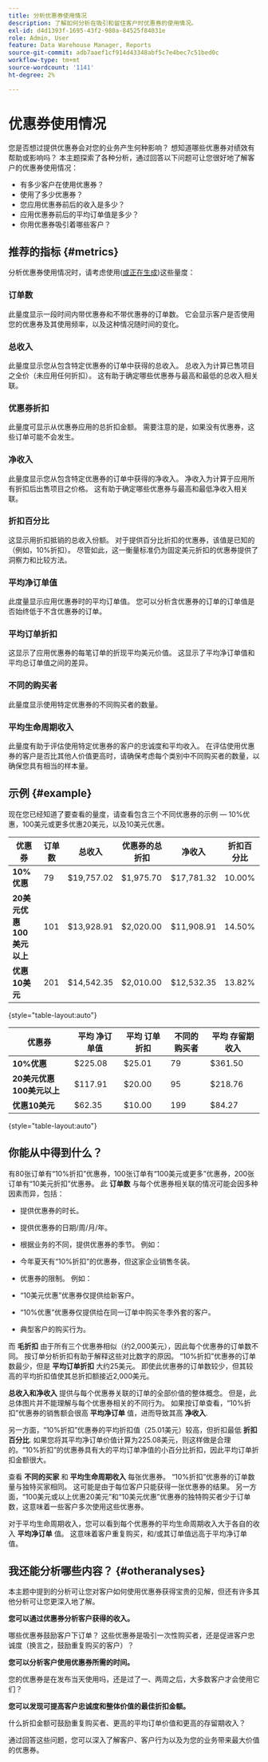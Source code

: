 ```yaml
---
title: 分析优惠券使用情况
description: 了解如何分析在吸引和留住客户时优惠券的使用情况。
exl-id: d4d1393f-1695-43f2-980a-84525f84031e
role: Admin, User
feature: Data Warehouse Manager, Reports
source-git-commit: adb7aaef1cf914d43348abf5c7e4bec7c51bed0c
workflow-type: tm+mt
source-wordcount: '1141'
ht-degree: 2%

---
```


# 优惠券使用情况

您是否想过提供优惠券会对您的业务产生何种影响？ 想知道哪些优惠券对绩效有帮助或影响吗？ 本主题探索了各种分析，通过回答以下问题可让您很好地了解客户的优惠券使用情况：

* 有多少客户在使用优惠券？
* 使用了多少优惠券？
* 您应用优惠券前后的收入是多少？
* 应用优惠券前后的平均订单值是多少？
* 你用优惠券吸引着哪些客户？

## 推荐的指标 {#metrics}

分析优惠券使用情况时，请考虑使用([或正在生成](../../data-user/reports/ess-manage-data-metrics.md))这些量度：

### 订单数

此量度显示一段时间内带优惠券和不带优惠券的订单数。 它会显示客户是否使用您的优惠券及其使用频率，以及这种情况随时间的变化。

### 总收入

此量度显示您从包含特定优惠券的订单中获得的总收入。 总收入为计算已售项目之全价（未应用任何折扣）。 这有助于确定哪些优惠券与最高和最低的总收入相关联。

### 优惠券折扣

此量度可显示从优惠券应用的总折扣金额。 需要注意的是，如果没有优惠券，这些订单可能不会发生。

### 净收入

此量度显示您从包含特定优惠券的订单中获得的净收入。 净收入为计算于应用所有折扣后出售项目之价格。 这有助于确定哪些优惠券与最高和最低净收入相关联。

### 折扣百分比

这显示用折扣抵销的总收入份额。 对于提供百分比折扣的优惠券，该值是已知的（例如，10%折扣）。 尽管如此，这一衡量标准仍为固定美元折扣的优惠券提供了洞察力和比较方法。

### 平均净订单值

此度量显示应用优惠券时的平均订单值。 您可以分析含优惠券的订单的订单值是否始终低于不含优惠券的订单。

### 平均订单折扣

这显示了应用优惠券的每笔订单的折现平均美元价值。 这显示了平均净订单值和平均总订单值之间的差异。

### 不同的购买者

此量度显示使用特定优惠券的不同购买者的数量。

### 平均生命周期收入

此量度有助于评估使用特定优惠券的客户的忠诚度和平均收入。 在评估使用优惠券的客户是否比其他人价值更高时，请确保考虑每个类别中不同购买者的数量，以确保您具有相当的样本量。

## 示例 {#example}

现在您已经知道了要查看的量度，请查看包含三个不同优惠券的示例 — 10%优惠，100美元或更多优惠20美元，以及10美元优惠。

| **优惠券** | **订单数** | **总收入** | **优惠券的总折扣** | **净收入** | **折扣百分比** |
|-----|-----|-----|-----|-----|-----|
| **10%优惠** | 79 | $19,757.02 | $1,975.70 | $17,781.32 | 10.00% |
| **20美元优惠100美元以上** | 101 | $13,928.91 | $2,020.00 | $11,908.91 | 14.50% |
| **优惠10美元** | 201 | $14,542.35 | $2,010.00 | $12,532.35 | 13.82% |

{style="table-layout:auto"}


| **优惠券** | **平均 净订单值** | **平均 订单折扣** | **不同的购买者** | **平均 存留期收入** |
|-----|-----|-----|-----|-----|
| **10%优惠** | $225.08 | $25.01 | 79 | $361.50 |
| **20美元优惠100美元以上** | $117.91 | $20.00 | 95 | $218.76 |
| **优惠10美元** | $62.35 | $10.00 | 199 | $84.27 |

{style="table-layout:auto"}

## 你能从中得到什么？

有80张订单有“10%折扣”优惠券，100张订单有“100美元或更多”优惠券，200张订单有“10美元折扣”优惠券。 此 **订单数** 与每个优惠券相关联的情况可能会因多种因素而异，包括：

* 提供优惠券的时长。
* 提供优惠券的日期/周/月/年。
* 根据业务的不同，提供优惠券的季节。 例如：
* 今年夏天有“10%折扣”的优惠券，但这家企业销售冬装。

* 优惠券的限制。 例如：
* “10美元优惠”优惠券仅提供给新客户。
* “10%优惠”优惠券仅提供给在同一订单中购买冬季外套的客户。

* 典型客户的购买行为。

而 **毛折扣** 由于所有三个优惠券相似（约2,000美元），因此每个优惠券的订单数不同。 按订单分析折扣有助于解释这些对比数字的原因。 “10%折扣”优惠券的订单数最少，但是 **平均订单折扣** 大约25美元。 即使此优惠券的订单数较少，但其较高的平均折扣值使其总折扣额接近2,000美元。

**总收入和净收入** 提供与每个优惠券关联的订单的全部价值的整体概念。 但是，此总体图片并不能理解与每个优惠券相关的不同行为。 如果按订单查看，“10%折扣”优惠券的销售额会很高 **平均净订单** 值，进而导致其高 **净收入**.

另一方面，“10%折扣”优惠券的平均折扣值（25.01美元）较高，但折扣最低 **折扣百分比**. 如果您将其平均净订单价值计算为225.08美元，则这样做是合理的。“10%折扣”的优惠券具有大的平均订单净值的小百分比折扣，因此平均订单折扣金额很大。

查看 **不同的买家** 和 **平均生命周期收入** 每张优惠券。 “10%折扣”优惠券的订单数量与独特买家相同。 这可能是由于每位客户只能获得一张优惠券的结果。 另一方面，“100美元或以上优惠20美元”和“10美元优惠”优惠券的独特购买者少于订单数，这意味着一些客户多次使用这些优惠券。

对于平均生命周期收入，您可以看到每个优惠券的平均生命周期收入大于各自的收入 **平均净订单** 值。 这意味着客户重复购买，和/或其订单值远高于平均净订单值。

## 我还能分析哪些内容？ {#otheranalyses}

本主题中提到的分析可让您对客户如何使用优惠券获得宝贵的见解，但还有许多其他分析可让您更深入地了解。

**您可以通过优惠券分析客户获得的收入。**

哪些优惠券鼓励客户下订单？ 这些优惠券是吸引一次性购买者，还是促进客户忠诚度（换言之，鼓励重复购买的客户）？

**您可以分析客户使用优惠券所需的时间。**

您的优惠券是在发布当天使用吗，还是过了一、两周之后，大多数客户才会使用它们？

**您可以发现可提高客户忠诚度和整体价值的最佳折扣金额。**

什么折扣金额可鼓励重复购买者、更高的平均订单价值和更高的存留期收入？

通过回答这些问题，您可以深入了解客户、客户行为以及为您的业务带来最大价值的优惠券。
